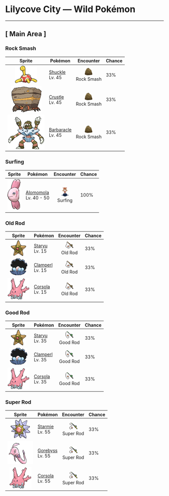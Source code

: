 # Lilycove City — Wild Pokémon

---

## [ Main Area ]

### Rock Smash

| Sprite | Pokémon | Encounter | Chance |
|:------:|---------|:---------:|--------|
| ![Shuckle](../../assets/sprites/shuckle/front.gif "Shuckle: Shuckle quietly hides itself under rocks, keeping its body concealed inside its hard shell while eating berries it has stored away. The berries mix with its body fluids to become a juice.") | [Shuckle](../../pokemon/shuckle.md/)<br>Lv. 45 | ![Rock Smash](../../assets/encounter_types/rock_smash.png "Rock Smash")<br>Rock Smash | 33% |
| ![Crustle](../../assets/sprites/crustle/front.gif "Crustle: Competing for territory, Crustle fight viciously. The one whose boulder is broken is the loser of the battle.") | [Crustle](../../pokemon/crustle.md/)<br>Lv. 45 | ![Rock Smash](../../assets/encounter_types/rock_smash.png "Rock Smash")<br>Rock Smash | 33% |
| ![Barbaracle](../../assets/sprites/barbaracle/front.gif "Barbaracle: Barbaracle’s legs and hands have minds of their own, and they will move independently. But they usually follow the head’s orders.") | [Barbaracle](../../pokemon/barbaracle.md/)<br>Lv. 45 | ![Rock Smash](../../assets/encounter_types/rock_smash.png "Rock Smash")<br>Rock Smash | 33% |

### Surfing

| Sprite | Pokémon | Encounter | Chance |
|:------:|---------|:---------:|--------|
| ![Alomomola](../../assets/sprites/alomomola/front.gif "Alomomola: It gently holds injured and weak Pokémon in its fins. Its special membrane heals their wounds.") | [Alomomola](../../pokemon/alomomola.md/)<br>Lv. 40 - 50 | ![Surfing](../../assets/encounter_types/surfing.png "Surfing")<br>Surfing | 100% |

### Old Rod

| Sprite | Pokémon | Encounter | Chance |
|:------:|---------|:---------:|--------|
| ![Staryu](../../assets/sprites/staryu/front.gif "Staryu: Staryu apparently communicates with the stars in the night sky by flashing the red core at the center of its body. If parts of its body are torn, this Pokémon simply regenerates the missing pieces and limbs.") | [Staryu](../../pokemon/staryu.md/)<br>Lv. 15 | ![Old Rod](../../assets/encounter_types/old_rod.png "Old Rod")<br>Old Rod | 33% |
| ![Clamperl](../../assets/sprites/clamperl/front.gif "Clamperl: Clamperl grows while being protected by its rock-hard shell. When its body becomes too large to fit inside the shell, it is sure evidence that this Pokémon is getting close to evolution.") | [Clamperl](../../pokemon/clamperl.md/)<br>Lv. 15 | ![Old Rod](../../assets/encounter_types/old_rod.png "Old Rod")<br>Old Rod | 33% |
| ![Corsola](../../assets/sprites/corsola/front.gif "Corsola: Clusters of Corsola congregate in warm seas where they serve as ideal hiding places for smaller Pokémon. When the water temperature falls, this Pokémon migrates to the southern seas.") | [Corsola](../../pokemon/corsola.md/)<br>Lv. 15 | ![Old Rod](../../assets/encounter_types/old_rod.png "Old Rod")<br>Old Rod | 33% |

### Good Rod

| Sprite | Pokémon | Encounter | Chance |
|:------:|---------|:---------:|--------|
| ![Staryu](../../assets/sprites/staryu/front.gif "Staryu: Staryu apparently communicates with the stars in the night sky by flashing the red core at the center of its body. If parts of its body are torn, this Pokémon simply regenerates the missing pieces and limbs.") | [Staryu](../../pokemon/staryu.md/)<br>Lv. 35 | ![Good Rod](../../assets/encounter_types/good_rod.png "Good Rod")<br>Good Rod | 33% |
| ![Clamperl](../../assets/sprites/clamperl/front.gif "Clamperl: Clamperl grows while being protected by its rock-hard shell. When its body becomes too large to fit inside the shell, it is sure evidence that this Pokémon is getting close to evolution.") | [Clamperl](../../pokemon/clamperl.md/)<br>Lv. 35 | ![Good Rod](../../assets/encounter_types/good_rod.png "Good Rod")<br>Good Rod | 33% |
| ![Corsola](../../assets/sprites/corsola/front.gif "Corsola: Clusters of Corsola congregate in warm seas where they serve as ideal hiding places for smaller Pokémon. When the water temperature falls, this Pokémon migrates to the southern seas.") | [Corsola](../../pokemon/corsola.md/)<br>Lv. 35 | ![Good Rod](../../assets/encounter_types/good_rod.png "Good Rod")<br>Good Rod | 33% |

### Super Rod

| Sprite | Pokémon | Encounter | Chance |
|:------:|---------|:---------:|--------|
| ![Starmie](../../assets/sprites/starmie/front.gif "Starmie: Starmie swims through water by spinning its star-shaped body as if it were a propeller on a ship. The core at the center of this Pokémon’s body glows in seven colors.") | [Starmie](../../pokemon/starmie.md/)<br>Lv. 55 | ![Super Rod](../../assets/encounter_types/super_rod.png "Super Rod")<br>Super Rod | 33% |
| ![Gorebyss](../../assets/sprites/gorebyss/front.gif "Gorebyss: Although Gorebyss is the very picture of elegance and beauty while swimming, it is also cruel. When it spots prey, this Pokémon inserts its thin mouth into the prey’s body and drains the prey of its body fluids.") | [Gorebyss](../../pokemon/gorebyss.md/)<br>Lv. 55 | ![Super Rod](../../assets/encounter_types/super_rod.png "Super Rod")<br>Super Rod | 33% |
| ![Corsola](../../assets/sprites/corsola/front.gif "Corsola: Clusters of Corsola congregate in warm seas where they serve as ideal hiding places for smaller Pokémon. When the water temperature falls, this Pokémon migrates to the southern seas.") | [Corsola](../../pokemon/corsola.md/)<br>Lv. 55 | ![Super Rod](../../assets/encounter_types/super_rod.png "Super Rod")<br>Super Rod | 33% |

